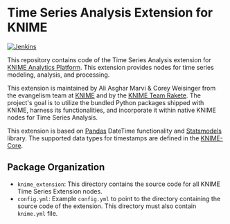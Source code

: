 # Time Series Analysis Extension for KNIME

[![Jenkins](https://jenkins.knime.com/buildStatus/icon?job=knime-timeseries-analysis%2Fmaster)](https://jenkins.knime.com/job/knime-timeseries-analysis/job/master/)

This repository contains code of the Time Series Analysis extension for [KNIME Analytics Platform](https://www.knime.com/knime-analytics-platform "KNIME"). This extension provides nodes for time series modeling, analysis, and processing.

This extension is maintained by Ali Asghar Marvi & Corey Weisinger from the evangelism team at [KNIME](https://www.knime.com/ "KNIME") and by the [KNIME Team Rakete](mailto:team-rakete@knime.com).
The project's goal is to utilize the bundled Python packages shipped with KNIME, harness its functionalities, and incorporate it within native KNIME nodes for Time Series Analysis. 

This extension is based on [Pandas](https://pandas.pydata.org/ "Pandas") DateTime functionality and [Statsmodels](https://www.statsmodels.org/stable/index.html "Statsmodels") library. The supported data types for timestamps are defined in the [KNIME-Core](https://github.com/knime/knime-core/tree/master/org.knime.core/src/eclipse/org/knime/core/data/date "KNIME Date Types").


## Package Organization


* `knime_extension`: This directory contains the source code for all KNIME Time Series Extension nodes.
* `config.yml`: Example `config.yml` to point to the directory containing the source code of the extension. This directory must also contain `knime.yml` file.
